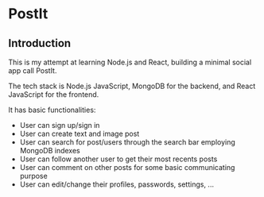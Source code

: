 # PostIt

## Introduction

This is my attempt at learning Node.js and React, building a minimal social app call PostIt.

The tech stack is Node.js JavaScript, MongoDB for the backend, and React JavaScript for the frontend.

It has basic functionalities:

- User can sign up/sign in
- User can create text and image post
- User can search for post/users through the search bar employing MongoDB indexes
- User can follow another user to get their most recents posts
- User can comment on other posts for some basic communicating purpose
- User can edit/change their profiles, passwords, settings, ...
